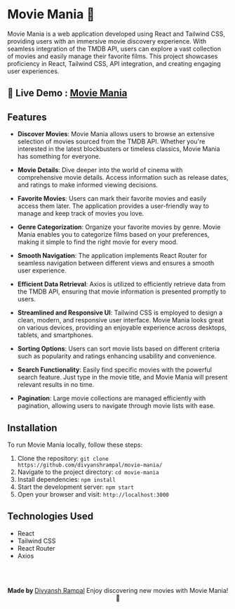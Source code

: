 # Movie Mania 🎥

Movie Mania is a web application developed using React and Tailwind CSS, providing users with an immersive movie discovery experience. With seamless integration of the TMDB API, users can explore a vast collection of movies and easily manage their favorite films. This project showcases proficiency in React, Tailwind CSS, API integration, and creating engaging user experiences.

## 🚀 Live Demo : [Movie Mania](https://stately-douhua-f8c083.netlify.app/)

## Features

- **Discover Movies**: Movie Mania allows users to browse an extensive selection of movies sourced from the TMDB API. Whether you're interested in the latest blockbusters or timeless classics, Movie Mania has something for everyone.

- **Movie Details**: Dive deeper into the world of cinema with comprehensive movie details. Access information such as release dates, and ratings to make informed viewing decisions.

- **Favorite Movies**: Users can mark their favorite movies and easily access them later. The application provides a user-friendly way to manage and keep track of movies you love.

- **Genre Categorization**: Organize your favorite movies by genre. Movie Mania enables you to categorize films based on your preferences, making it simple to find the right movie for every mood.

- **Smooth Navigation**: The application implements React Router for seamless navigation between different views and ensures a smooth user experience.

- **Efficient Data Retrieval**: Axios is utilized to efficiently retrieve data from the TMDB API, ensuring that movie information is presented promptly to users.

- **Streamlined and Responsive UI**: Tailwind CSS is employed to design a clean, modern, and responsive user interface. Movie Mania looks great on various devices, providing an enjoyable experience across desktops, tablets, and smartphones.

- **Sorting Options**: Users can sort movie lists based on different criteria such as popularity and ratings enhancing usability and convenience.

- **Search Functionality**: Easily find specific movies with the powerful search feature. Just type in the movie title, and Movie Mania will present relevant results in no time.

- **Pagination**: Large movie collections are managed efficiently with pagination, allowing users to navigate through movie lists with ease.

## Installation

To run Movie Mania locally, follow these steps:

1. Clone the repository: `git clone https://github.com/divyanshrampal/movie-mania/`
2. Navigate to the project directory: `cd movie-mania`
3. Install dependencies: `npm install`
4. Start the development server: `npm start`
5. Open your browser and visit: `http://localhost:3000`

## Technologies Used

- React
- Tailwind CSS
- React Router
- Axios

<br><br>

<p align='center'>
    <b>Made by </b>
    <a href="https://github.com/divyanshrampal">Divyansh Rampal</a>
    Enjoy discovering new movies with Movie Mania! 🎥
</p>


